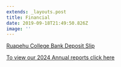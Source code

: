 ```yaml
---
extends: _layouts.post
title: Financial
date: 2019-09-18T21:49:50.826Z
image: ''
---
```

[Ruapehu College Bank Deposit Slip](https://res.cloudinary.com/ruapehu-college/image/upload/v1580764768/Ruapehu_College_Bank_Deposit_Slip_nbpdas.jpg)

[To view our 2024 Annual reports click here](https://res.cloudinary.com/ruapehu-college/image/upload/v1754948365/Financial_Statements_1_1_c4nadz_g8b7pe.pdf)
